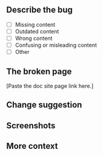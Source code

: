 <!-- **IMPORTANT: this is only for reporting documentation content issues.**

- Report Tessera software issues at https://github.com/ConsenSys/tessera.
- Report doc tool issues using the "Doc tool bug report" template.

**Before creating a bug**, have you tried using the search field in the documentation
to find what you're looking for?
-->

## Describe the bug

<!-- A clear and concise description of what the doc issue is.

Check the issue type in the following list (insert X instead of space between [ ]): -->

- [ ] Missing content
- [ ] Outdated content
- [ ] Wrong content
- [ ] Confusing or misleading content
- [ ] Other

## The broken page

[Paste the doc site page link here.]

## Change suggestion

<!-- If you know how to fix the content, you may provide a suggestion. -->

## Screenshots

<!-- If it helps to understand the issue, you may link an annotated screenshot or a small demo video. -->

## More context

<!-- Add any other context about the problem here. -->

